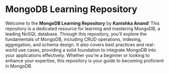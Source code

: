 # MongoDB Learning Repository

Welcome to the **MongoDB Learning Repository** by **Kanishka Anand**! This repository is a dedicated resource for learning and mastering MongoDB, a leading NoSQL database. Through this repository, you'll explore the fundamentals of MongoDB, including CRUD operations, indexing, aggregation, and schema design. It also covers best practices and real-world use cases, providing a solid foundation to integrate MongoDB into your applications effectively. Whether you're a beginner or looking to enhance your expertise, this repository is your guide to becoming proficient in MongoDB.
